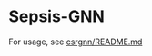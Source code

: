 <!--
 * @Description: 
 * @Author: SijinHuang
 * @Date: 2022-03-26 01:12:33
 * @LastEditors: SijinHuang
 * @LastEditTime: 2022-05-29 02:05:51
-->
# Sepsis-GNN

For usage, see [csrgnn/README.md](csrgnn/README.md)
